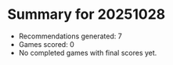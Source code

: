 # Summary for 20251028

- Recommendations generated: 7
- Games scored: 0
- No completed games with final scores yet.
